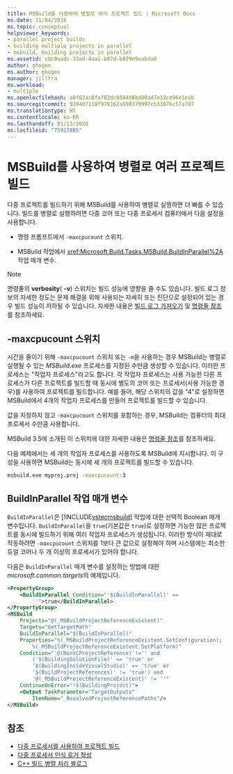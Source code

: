 ```yaml
---
title: MSBuild를 사용하여 병렬로 여러 프로젝트 빌드 | Microsoft Docs
ms.date: 11/04/2016
ms.topic: conceptual
helpviewer_keywords:
- parallel project builds
- building multiple projects in parallel
- msbuild, building projects in parallel
ms.assetid: c8c9aadc-33ad-4aa1-b07d-b879e9eabda0
author: ghogen
ms.author: ghogen
manager: jillfra
ms.workload:
- multiple
ms.openlocfilehash: a0f63ac8fa782dcb504b8bd00ad7e32ce96e1eab
ms.sourcegitcommit: 939407118f978162a590379997cb33076c57a707
ms.translationtype: HT
ms.contentlocale: ko-KR
ms.lasthandoff: 01/13/2020
ms.locfileid: "75917805"
---
```

# <a name="build-multiple-projects-in-parallel-with-msbuild"></a>MSBuild를 사용하여 병렬로 여러 프로젝트 빌드
다중 프로젝트를 빌드하기 위해 MSBuild를 사용하여 병렬로 실행하면 더 빠를 수 있습니다. 빌드를 병렬로 실행하려면 다중 코어 또는 다중 프로세서 컴퓨터에서 다음 설정을 사용합니다.

- 명령 프롬프트에서 `-maxcpucount` 스위치.

- MSBuild 작업에서 <xref:Microsoft.Build.Tasks.MSBuild.BuildInParallel%2A> 작업 매개 변수.

> [!NOTE]
> 명령줄의 **verbosity**( **-v**) 스위치는 빌드 성능에 영향을 줄 수도 있습니다. 빌드 로그 정보의 자세한 정도는 문제 해결을 위해 사용되는 자세히 또는 진단으로 설정되어 있는 경우 빌드 성능이 저하될 수 있습니다. 자세한 내용은 [빌드 로그 가져오기](../msbuild/obtaining-build-logs-with-msbuild.md) 및 [명령줄 참조](../msbuild/msbuild-command-line-reference.md)를 참조하세요.

## <a name="-maxcpucount-switch"></a>-maxcpucount 스위치
시간을 줄이기 위해 `-maxcpucount` 스위치 또는 `-m`을 사용하는 경우 MSBuild는 병렬로 실행될 수 있는 *MSBuild.exe* 프로세스를 지정된 수만큼 생성할 수 있습니다. 이러한 프로세스는 "작업자 프로세스"라고도 합니다. 각 작업자 프로세스는 사용 가능한 다른 프로세스가 다른 프로젝트를 빌드할 때 동시에 별도의 코어 또는 프로세서(사용 가능한 경우)를 사용하여 프로젝트를 빌드합니다. 예를 들어, 해당 스위치의 값을 "4"로 설정하면 MSBuild에서 4개의 작업자 프로세스를 만들어 프로젝트를 빌드할 수 있습니다.

값을 지정하지 않고 `-maxcpucount` 스위치를 포함하는 경우, MSBuild는 컴퓨터의 최대 프로세서 수만큼 사용합니다.

MSBuild 3.5에 소개된 이 스위치에 대한 자세한 내용은 [명령줄 참조](../msbuild/msbuild-command-line-reference.md)를 참조하세요.

다음 예제에서는 세 개의 작업자 프로세스를 사용하도록 MSBuild에 지시합니다. 이 구성을 사용하면 MSBuild는 동시에 세 개의 프로젝트를 빌드할 수 있습니다.

```cmd
msbuild.exe myproj.proj -maxcpucount:3
```

## <a name="buildinparallel-task-parameter"></a>BuildInParallel 작업 매개 변수
`BuildInParallel`은 [!INCLUDE[vstecmsbuild](../extensibility/internals/includes/vstecmsbuild_md.md)] 작업에 대한 선택적 Boolean 매개 변수입니다. `BuildInParallel`을 `true`(기본값은 `true`)로 설정하면 가능한 많은 프로젝트를 동시에 빌드하기 위해 여러 작업자 프로세스가 생성됩니다. 이러한 방식이 제대로 작동하려면 `-maxcpucount` 스위치를 1보다 큰 값으로 설정해야 하며 시스템에는 최소한 듀얼 코어나 두 개 이상의 프로세서가 있어야 합니다.

다음은 `BuildInParallel` 매개 변수를 설정하는 방법에 대한 *microsoft.common.targets*의 예제입니다.

```xml
<PropertyGroup>
    <BuildInParallel Condition="'$(BuildInParallel)' ==
        ''">true</BuildInParallel>
</PropertyGroup>
<MSBuild
    Projects="@(_MSBuildProjectReferenceExistent)"
    Targets="GetTargetPath"
    BuildInParallel="$(BuildInParallel)"
    Properties="%(_MSBuildProjectReferenceExistent.SetConfiguration);
        %(_MSBuildProjectReferenceExistent.SetPlatform)"
    Condition="'@(NonVCProjectReference)'!='' and
        ('$(BuildingSolutionFile)' == 'true' or
        '$(BuildingInsideVisualStudio)' == 'true' or
        '$(BuildProjectReferences)' != 'true') and
        '@(_MSBuildProjectReferenceExistent)' != ''"
    ContinueOnError="!$(BuildingProject)">
    <Output TaskParameter="TargetOutputs"
        ItemName="_ResolvedProjectReferencePaths"/>
</MSBuild>
```

## <a name="see-also"></a>참조
- [다중 프로세서를 사용하여 프로젝트 빌드](../msbuild/using-multiple-processors-to-build-projects.md)
- [다중 프로세서 인식 로거 작성](../msbuild/writing-multi-processor-aware-loggers.md)
- [C++ 빌드 병렬 처리 블로그](https://devblogs.microsoft.com/visualstudio/tuning-c-build-parallelism-in-vs2010/)
